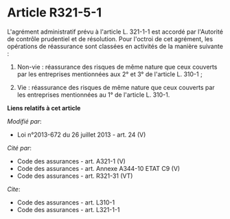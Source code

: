 # Article R321-5-1

L'agrément administratif prévu à l'article L. 321-1-1 est accordé par l'Autorité de contrôle prudentiel et de résolution.
Pour l'octroi de cet agrément, les opérations de réassurance sont classées en activités de la manière suivante : 

1. Non-vie : réassurance des risques de même nature que ceux couverts par les entreprises mentionnées aux 2° et 3° de
l'article L. 310-1 ; 

2. Vie : réassurance des risques de même nature que ceux couverts par les entreprises mentionnées au 1° de l'article L.
310-1.

**Liens relatifs à cet article**

_Modifié par_:

  - Loi n°2013-672 du 26 juillet 2013 - art. 24 (V)

_Cité par_:

  - Code des assurances - art. A321-1 (V)
  - Code des assurances - art. Annexe A344-10 ETAT C9 (V)
  - Code des assurances - art. R321-31 (VT)

_Cite_:

  - Code des assurances - art. L310-1
  - Code des assurances - art. L321-1-1

